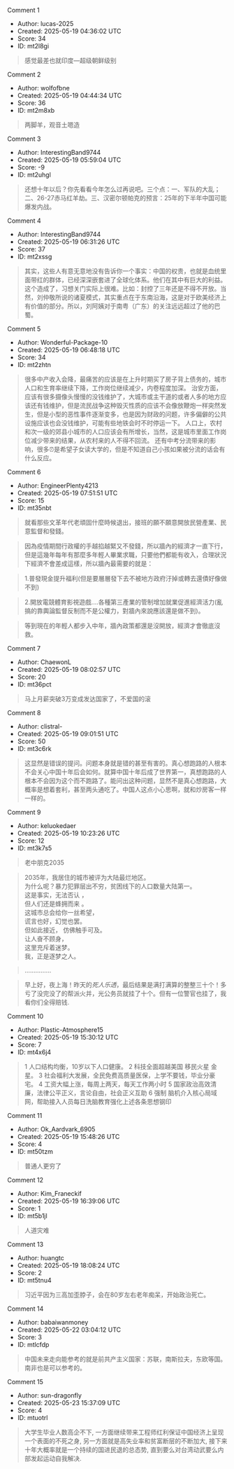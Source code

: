 Comment 1

- Author: lucas-2025
- Created: 2025-05-19 04:36:02 UTC
- Score: 34
- ID: mt2l8gi

> 感觉最差也就印度—超级朝鲜级别

Comment 2

- Author: wolfofbne
- Created: 2025-05-19 04:44:34 UTC
- Score: 36
- ID: mt2m8xb

> 两脚羊，观音土嗯造

Comment 3

- Author: InterestingBand9744
- Created: 2025-05-19 05:59:04 UTC
- Score: -9
- ID: mt2uhgl

> 还想十年以后？你先看看今年怎么过再说吧。三个点：一、军队的大乱；二、26-27赤马红羊劫。三、汉密尔顿帕克的预言：25年的下半年中国可能爆发内战。

Comment 4

- Author: InterestingBand9744
- Created: 2025-05-19 06:31:26 UTC
- Score: 37
- ID: mt2xssg

> 其实，这些人有意无意地没有告诉你一个事实：中国的权贵，也就是血统里面带红的群体，已经深深嵌套进了全球化体系。他们在其中有巨大的利益。这个造成了，习想关门实际上很难。比如：封控了三年还是不得不开放。当然，刘仲敬所说的诸夏模式，其实重点在于东南沿海，这是对于欧美经济上有价值的部分。所以，刘阿姨对于南粤（广东）的关注远远超过了他的巴蜀。

Comment 5

- Author: Wonderful-Package-10
- Created: 2025-05-19 06:48:18 UTC
- Score: 34
- ID: mt2zhtn

> 很多中产收入会降，最痛苦的应该是在上升时期买了房子背上债务的，城市人口和生育率继续下降，工作岗位继续减少，内卷程度加深。
> 治安方面，应该有很多摄像头慢慢的没钱维护了，大城市或主干道的或者人多的地方应该还有钱维护，但是流民战争这种毁灭性质的应该不会像放鞭炮一样突然发生，但是小型的恶性事件逐渐变多，也是因为财政的问题，许多偏僻的公共设施应该也会没钱维护，可能有些地铁会时不时停运一下。
> 人口上，农村和次一级的郊县小城市的人口应该会有所增长，当然，这是城市里面工作岗位减少带来的结果，从农村来的人不得不回流。
> 还有中考分流带来的影响，很多⏰是希望子女读大学的，但是不知道自己小孩如果被分流的话会有什么反应。

Comment 6

- Author: EngineerPlenty4213
- Created: 2025-05-19 07:51:51 UTC
- Score: 15
- ID: mt35nbt

> 就看那些文革年代老頑固什麼時候退出，接班的願不願意開放民營產業、民意監督和發錢。

> 因為疫情期間行政權的手越掐越緊又不發錢，所以牆內的經濟才一直下行，但是這幾年每年有那麼多年輕人畢業求職，只要他們都能有收入，合理狀況下經濟不會差成這樣，所以牆內最需要的就是：

> 1.普發現金提升福利(但是要層層發下去不被地方政府汙掉或轉去還債好像做不到)

> 2.開放電競體育影視遊戲....各種第三產業的管制增加就業促進經濟活力(亂搞的靠輿論監督反制而不是公權力，對牆內來說應該還是做不到)。

> 等到現在的年輕人都步入中年，牆內政策都還是沒開放，經濟才會徹底沒救。

Comment 7

- Author: ChaewonL
- Created: 2025-05-19 08:02:57 UTC
- Score: 20
- ID: mt36pct

> 马上月薪突破3万变成发达国家了，不爱国的滚

Comment 8

- Author: clistral-
- Created: 2025-05-19 09:01:51 UTC
- Score: 50
- ID: mt3c6rk

> 这显然是错误的提问。问题本身就是错的甚至有害的。真心想跑路的人根本不会关心中国十年后会如何。就算中国十年后成了世界第一，真想跑路的人根本不会因为这个而不跑路了。能问出这种问题，显然不是真心想跑路，大概率是想着套利，甚至两头通吃了。中国人这点小心思啊，就和炒房客一样一样的。

Comment 9

- Author: keluokedaer
- Created: 2025-05-19 10:23:26 UTC
- Score: 12
- ID: mt3k7s5

> 老中朋克2035

> 2035年，我居住的城市被评为大陆最烂地区。  
> 为什么呢？暴力犯罪层出不穷，贫困线下的人口数量大陆第一。  
> 这是事实，无法否认 ，  
> 但人们还是蜂拥而来 。  
> 这城市总会给你一丝希望，  
> 谎言也好，幻觉也罢。  
> 但如此接近， 仿佛触手可及。  
> 让人奋不顾身，  
> 这里充斥着迷梦。  
> 我，正是逐梦之人。

> ...............

> 早上好，夜上海！昨天的*死人乐透*，最后结果是满打满算的整整三十个！多亏了没完没了的帮派火并，光公务员就挂了十个。但有一位警官也挂了，我看你们全得赔钱.

Comment 10

- Author: Plastic-Atmosphere15
- Created: 2025-05-19 15:30:12 UTC
- Score: 7
- ID: mt4x6j4

> 1 人口结构均衡，10岁以下人口健康。
> 2 科技全面超越美国 移民火星 金星。
> 3 社会福利大发展，全民免费高质量医保，上学不要钱，毕业分豪宅。
> 4 工资大幅上涨，每周上两天，每天工作两小时
> 5 国家政治高效清廉，法律公平正义，言论自由，社会正义互助
> 6 强制 脑机介入核心局域网，帮助接入人员每日洗脑教育强化上述各条思想钢印

Comment 11

- Author: Ok_Aardvark_6905
- Created: 2025-05-19 15:48:26 UTC
- Score: 4
- ID: mt50tzm

> 普通人更穷了

Comment 12

- Author: Kim_Franeckif
- Created: 2025-05-19 16:39:06 UTC
- Score: 1
- ID: mt5b1jl

> 人道灾难

Comment 13

- Author: huangtc
- Created: 2025-05-19 18:08:24 UTC
- Score: 2
- ID: mt5tnu4

> 习近平因为三高加歪脖子，会在80岁左右老年痴呆，开始政治死亡。

Comment 14

- Author: babaiwanmoney
- Created: 2025-05-22 03:04:12 UTC
- Score: 3
- ID: mtlcfdp

> 中国未来走向能参考的就是前共产主义国家：苏联，南斯拉夫，东欧等国。南非也是可以参考的。

Comment 15

- Author: sun-dragonfly
- Created: 2025-05-23 15:37:09 UTC
- Score: 4
- ID: mtuotrl

> 大学生毕业人数高企不下, 一方面继续带来工程师红利保证中国经济上呈现一个表面的不死之身, 另一方面就是高失业率和贫富断层的不断加大, 接下来十年大概率就是一个持续的国进民退的总态势, 直到要么对台湾动武要么内部发起运动自我解决.
